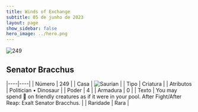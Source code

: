 ```yaml
---
title: Winds of Exchange
subtitle: 05 de junho de 2023
layout: page
show_sidebar: false
hero_image: ../hero.png
---
```


![249](https://mastervault-storage-prod.s3.amazonaws.com/media/card_front/en/600_249_8b728787dfd6_en.png)


## Senator Bracchus

|----|----|
| Número | 249 |
| Casa | ![Saurian](https://archonarcana.com/images/thumb/9/9e/Saurian_P.png/22px-Saurian_P.png "Sauro") |
| Tipo | Criatura |
| Atributos | Politician • Dinosaur |
| Poder | 4 |
| Armadura | 0 |
| Texto | You may spend  on friendly creatures as if it were in your pool. After Fight/After Reap: Exalt Senator Bracchus.  |
| Raridade | Rara |
